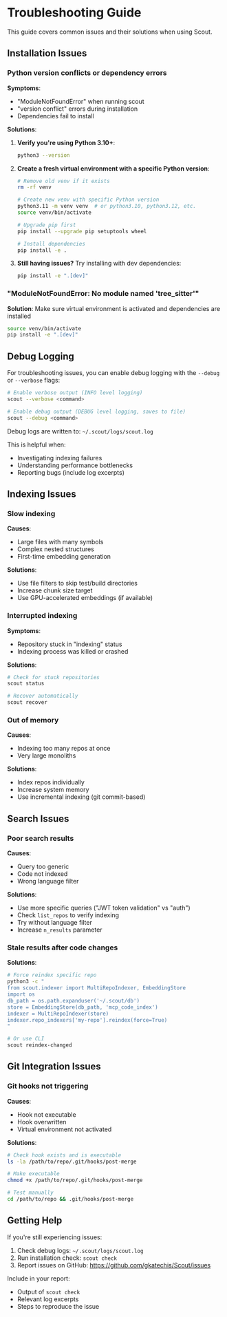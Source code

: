 # Troubleshooting Guide

This guide covers common issues and their solutions when using Scout.

## Installation Issues

### Python version conflicts or dependency errors

**Symptoms**:
- "ModuleNotFoundError" when running scout
- "version conflict" errors during installation
- Dependencies fail to install

**Solutions**:

1. **Verify you're using Python 3.10+**:
   ```bash
   python3 --version
   ```

2. **Create a fresh virtual environment with a specific Python version**:
   ```bash
   # Remove old venv if it exists
   rm -rf venv

   # Create new venv with specific Python version
   python3.11 -m venv venv  # or python3.10, python3.12, etc.
   source venv/bin/activate

   # Upgrade pip first
   pip install --upgrade pip setuptools wheel

   # Install dependencies
   pip install -e .
   ```

3. **Still having issues?** Try installing with dev dependencies:
   ```bash
   pip install -e ".[dev]"
   ```

### "ModuleNotFoundError: No module named 'tree_sitter'"

**Solution**: Make sure virtual environment is activated and dependencies are installed

```bash
source venv/bin/activate
pip install -e ".[dev]"
```

## Debug Logging

For troubleshooting issues, you can enable debug logging with the `--debug` or `--verbose` flags:

```bash
# Enable verbose output (INFO level logging)
scout --verbose <command>

# Enable debug output (DEBUG level logging, saves to file)
scout --debug <command>
```

Debug logs are written to: `~/.scout/logs/scout.log`

This is helpful when:
- Investigating indexing failures
- Understanding performance bottlenecks
- Reporting bugs (include log excerpts)

## Indexing Issues

### Slow indexing

**Causes**:
- Large files with many symbols
- Complex nested structures
- First-time embedding generation

**Solutions**:
- Use file filters to skip test/build directories
- Increase chunk size target
- Use GPU-accelerated embeddings (if available)

### Interrupted indexing

**Symptoms**:
- Repository stuck in "indexing" status
- Indexing process was killed or crashed

**Solutions**:
```bash
# Check for stuck repositories
scout status

# Recover automatically
scout recover
```

### Out of memory

**Causes**:
- Indexing too many repos at once
- Very large monoliths

**Solutions**:
- Index repos individually
- Increase system memory
- Use incremental indexing (git commit-based)

## Search Issues

### Poor search results

**Causes**:
- Query too generic
- Code not indexed
- Wrong language filter

**Solutions**:
- Use more specific queries ("JWT token validation" vs "auth")
- Check `list_repos` to verify indexing
- Try without language filter
- Increase `n_results` parameter

### Stale results after code changes

**Solutions**:
```bash
# Force reindex specific repo
python3 -c "
from scout.indexer import MultiRepoIndexer, EmbeddingStore
import os
db_path = os.path.expanduser('~/.scout/db')
store = EmbeddingStore(db_path, 'mcp_code_index')
indexer = MultiRepoIndexer(store)
indexer.repo_indexers['my-repo'].reindex(force=True)
"

# Or use CLI
scout reindex-changed
```

## Git Integration Issues

### Git hooks not triggering

**Causes**:
- Hook not executable
- Hook overwritten
- Virtual environment not activated

**Solutions**:
```bash
# Check hook exists and is executable
ls -la /path/to/repo/.git/hooks/post-merge

# Make executable
chmod +x /path/to/repo/.git/hooks/post-merge

# Test manually
cd /path/to/repo && .git/hooks/post-merge
```

## Getting Help

If you're still experiencing issues:
1. Check debug logs: `~/.scout/logs/scout.log`
2. Run installation check: `scout check`
3. Report issues on GitHub: https://github.com/gkatechis/Scout/issues

Include in your report:
- Output of `scout check`
- Relevant log excerpts
- Steps to reproduce the issue
